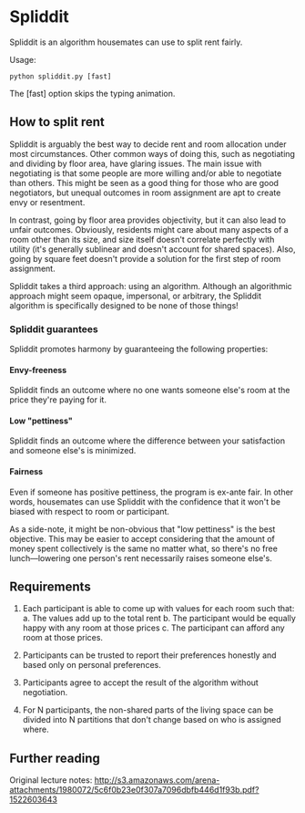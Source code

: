 # Spliddit

Spliddit is an algorithm housemates can use to split rent fairly.

Usage:

```
python spliddit.py [fast]
```

The [fast] option skips the typing animation.

## How to split rent

Spliddit is arguably the best way to decide rent and room allocation under most circumstances. Other common ways of doing this, such as negotiating and dividing by floor area, have glaring issues. The main issue with negotiating is that some people are more willing and/or able to negotiate than others. This might be seen as a good thing for those who are good negotiators, but unequal outcomes in room assignment are apt to create envy or resentment.

In contrast, going by floor area provides objectivity, but it can also lead to unfair outcomes. Obviously, residents might care about many aspects of a room other than its size, and size itself doesn't correlate perfectly with utility (it's generally sublinear and doesn't account for shared spaces). Also, going by square feet doesn't provide a solution for the first step of room assignment.

Spliddit takes a third approach: using an algorithm. Although an algorithmic approach might seem opaque, impersonal, or arbitrary, the Spliddit algorithm is specifically designed to be none of those things!

### Spliddit guarantees

Spliddit promotes harmony by guaranteeing the following properties:

#### Envy-freeness

Spliddit finds an outcome where no one wants someone else's room at the price they're paying for it.

#### Low "pettiness"

Spliddit finds an outcome where the difference between your satisfaction and someone else's is minimized.

#### Fairness

Even if someone has positive pettiness, the program is ex-ante fair. In other words, housemates can use Spliddit with the confidence that it won't be biased with respect to room or participant.

As a side-note, it might be non-obvious that "low pettiness" is the best objective. This may be easier to accept considering that the amount of money spent collectively is the same no matter what, so there's no free lunch—lowering one person's rent necessarily raises someone else's.

## Requirements

1. Each participant is able to come up with values for each room such that:
   a. The values add up to the total rent
   b. The participant would be equally happy with any room at those prices
   c. The participant can afford any room at those prices.

2. Participants can be trusted to report their preferences honestly and based only on personal preferences.
3. Participants agree to accept the result of the algorithm without negotiation.
4. For N participants, the non-shared parts of the living space can be divided into N partitions that don't change based on who is assigned where.

## Further reading

Original lecture notes: http://s3.amazonaws.com/arena-attachments/1980072/5c6f0b23e0f307a7096dbfb446d1f93b.pdf?1522603643
